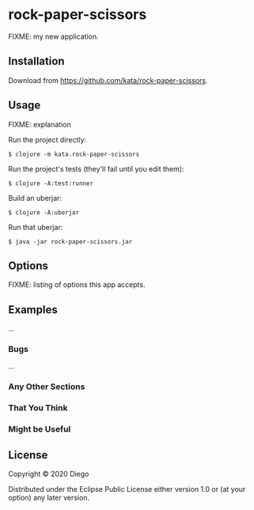 # rock-paper-scissors

FIXME: my new application.

## Installation

Download from https://github.com/kata/rock-paper-scissors.

## Usage

FIXME: explanation

Run the project directly:

    $ clojure -m kata.rock-paper-scissors

Run the project's tests (they'll fail until you edit them):

    $ clojure -A:test:runner

Build an uberjar:

    $ clojure -A:uberjar

Run that uberjar:

    $ java -jar rock-paper-scissors.jar

## Options

FIXME: listing of options this app accepts.

## Examples

...

### Bugs

...

### Any Other Sections
### That You Think
### Might be Useful

## License

Copyright © 2020 Diego

Distributed under the Eclipse Public License either version 1.0 or (at
your option) any later version.
